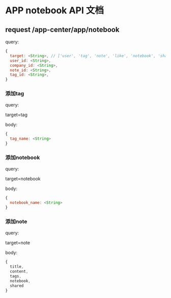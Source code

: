 # APP notebook API 文档

## request /app-center/app/notebook

query:
```javascript
{
  target: <String>, // ['user', 'tag', 'note', 'like', 'notebook', 'shared', 'comment', 'note', 'noteAddTag', 'noteDeleteTag', 'noteShare']
  user_id: <String>,
  company_id: <String>,
  note_id: <String>,
  tag_id: <String>,  
}
```

### 添加tag

query:

target=tag

body:
```javascript
{
  tag_name: <String>
}
```

### 添加notebook

query:

target=notebook

body:
```javascript
{
  notebook_name: <String>
}
```

### 添加note

query:

target=note

body:
```javascript
{
  title,
  content,
  tags,
  notebook,
  shared
}
```
